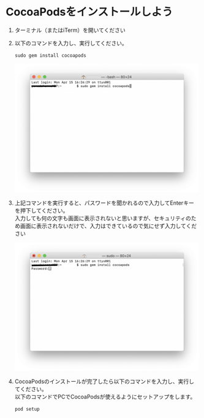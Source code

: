 # CocoaPodsをインストールしよう

1. ターミナル（またはiTerm）を開いてください
2. 以下のコマンドを入力し、実行してください。  
	```
	sudo gem install cocoapods
	```
	
	<img src="../img/install_cocoapods.png">
	
3. 上記コマンドを実行すると、パスワードを聞かれるので入力してEnterキーを押下してください。  
入力しても何の文字も画面に表示されないと思いますが、セキュリティのため画面に表示されないだけで、入力はできているので気にせず入力してください

	<img src="../img/input_password.png">
	
4. CocoaPodsのインストールが完了したら以下のコマンドを入力し、実行してください。  
以下のコマンドでPCでCocoaPodsが使えるようにセットアップをします。  
	```
	pod setup
	```